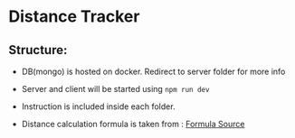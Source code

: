 # Distance Tracker

## Structure:
- DB(mongo) is hosted on docker. Redirect to server folder for more info
- Server and client will be started using ```npm run dev```
- Instruction is included inside each folder.

- Distance calculation formula is taken from : 
[Formula Source](https://www.movable-type.co.uk/scripts/latlong.html)

